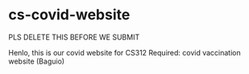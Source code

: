 # cs-covid-website
PLS DELETE THIS BEFORE WE SUBMIT

Henlo, this is our covid website for CS312 
Required: covid vaccination website (Baguio)
